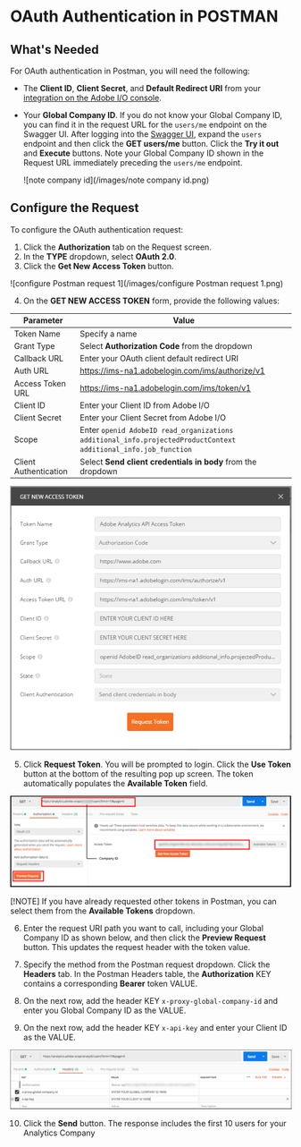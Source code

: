 # OAuth Authentication in POSTMAN

## What's Needed

For OAuth authentication in Postman, you will need the following:

* The **Client ID**, **Client Secret**, and **Default Redirect URI** from your [integration on the Adobe I/O console](create-oauth-client.md).
* Your **Global Company ID**. If you do not know your Global Company ID, you can find it in the request URL for the `users/me` endpoint on the Swagger UI. After logging into the [Swagger UI](https://adobedocs.github.io/analytics-2.0-apis), expand the `users` endpoint and then click the **GET users/me** button. Click the **Try it out** and **Execute** buttons. Note your Global Company ID shown in the Request URL immediately preceding the `users/me` endpoint.

  ![note company id](/images/note company id.png)

## Configure the Request

To configure the OAuth authentication request:

1.  Click the **Authorization** tab on the Request screen.
2.  In the **TYPE** dropdown, select **OAuth 2.0**.
3.  Click the **Get New Access Token** button.

  ![configure Postman request 1](/images/configure Postman request 1.png)

4.  On the **GET NEW ACCESS TOKEN** form, provide the following values:

| Parameter                 | Value                                                                                                          |
| ------------------------- | -------------------------------------------------------------------------------------------------------------- |
| Token Name            | Specify a name                                                                                                 |
| Grant Type            | Select **Authorization Code** from the dropdown                                                                               |
| Callback URL          | Enter your OAuth client default redirect URI                                                                   |
| Auth URL              | <https://ims-na1.adobelogin.com/ims/authorize/v1>                                                              |
| Access Token URL      | <https://ims-na1.adobelogin.com/ims/token/v1>                                                                  |
| Client ID             | Enter your Client ID from Adobe I/O                                                                                          |
| Client Secret         | Enter your Client Secret from Adobe I/O                                                                                        |
| Scope                 | Enter `openid AdobeID read_organizations additional_info.projectedProductContext additional_info.job_function` |
| Client Authentication | Select **Send client credentials in body** from the dropdown                                                                     |

![Postman Oauth Step 3](/images/postman-oauth2-step3.png)

5.  Click **Request Token**. You will be prompted to login. Click the **Use Token** button at the bottom of the resulting pop up screen. The token automatically populates the **Available Token** field.

  ![Postman Oauth Step 4](/images/postman-oauth2-step4.png)

[!NOTE] If you have already requested other tokens in Postman, you can select them from the **Available Tokens** dropdown.

6. Enter the request URI path you want to call, including your Global Company ID as shown below, and then click the **Preview Request** button. This updates the request header with the token value.

7. Specify the method from the Postman request dropdown. Click the **Headers** tab. In the Postman Headers table, the **Authorization** KEY contains a corresponding **Bearer** token VALUE.

8. On the next row, add the header KEY `x-proxy-global-company-id` and enter you Global Company ID as the VALUE.

9. On the next row, add the header KEY `x-api-key` and enter your Client ID as the VALUE.

  ![Postman Oauth Step 5](/images/postman-oauth2-step5.png)

10. Click the **Send** button. The response includes the first 10 users for your Analytics Company
